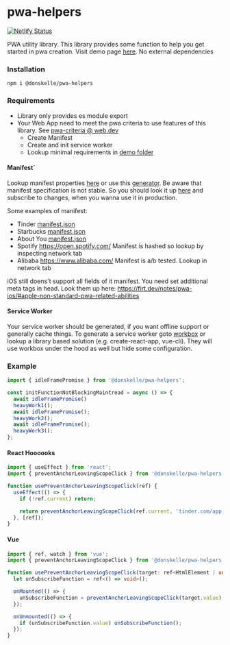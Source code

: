 # pwa-helpers

[![Netlify Status](https://api.netlify.com/api/v1/badges/5fa67289-f59c-429d-9029-dd220266c629/deploy-status)](https://pwa-helper.netlify.app)

PWA utility library. This library provides some function to help you get started in pwa creation. Visit demo page [here](https://pwa-helper.netlify.app).
No external dependencies

### Installation

```
npm i @donskelle/pwa-helpers
```

### Requirements

- Library only provides es module export
- Your Web App need to meet the pwa criteria to use features of this library. See [pwa-criteria @ web.dev](https://web.dev/install-criteria/#criteria)
  - Create Manifest
  - Create and init service worker
  - Lookup minimal requirements in [demo folder](https://github.com/Donskelle/pwa-helpers/tree/master/demo)

#### Manifest`

Lookup manifest properties [here](https://developer.mozilla.org/en-US/docs/Web/Manifest) or use this [generator](https://app-manifest.firebaseapp.com/).
Be aware that manifest specification is not stable. So you should look it up [here](https://www.w3.org/TR/appmanifest/) and subscribe to changes, when you wanna use it in production.

Some examples of manifest:

- Tinder [manifest.json](https://tinder.com/manifest.json)
- Starbucks [manifest.json](https://app.starbucks.com/manifest.json)
- About You [manifest.json](https://m.aboutyou.de/manifest.json)
- Spotify https://open.spotify.com/ Manifest is hashed so lookup by inspecting network tab
- Alibaba https://www.alibaba.com/ Manifest is a/b tested. Lookup in network tab

iOS still doens't support all fields of it manifest. You need set additional meta tags in head. Look them up here: https://firt.dev/notes/pwa-ios/#apple-non-standard-pwa-related-abilities

#### Service Worker

Your service worker should be generated, if you want offline support or generally cache things.
To generate a service worker goto [workbox](https://developers.google.com/web/tools/workbox) or lookup a library based solution (e.g. create-react-app, vue-cli).
They will use workbox under the hood as well but hide some configuration.

### Example

```javascript
import { idleFramePromise } from '@donskelle/pwa-helpers';

const initFunctionNotBlockingMaintread = async () => {
  await idleFramePromise()
  heavyWork1();
  await idleFramePromise();
  heavyWork2();
  await idleFramePromise();
  heavyWork3();
};
```

#### React Hoooooks

```javascript
import { useEffect } from 'react';
import { preventAnchorLeavingScopeClick } from '@donskelle/pwa-helpers';

function usePreventAnchorLeavingScopeClick(ref) {
  useEffect(() => {
    if (!ref.current) return;

    return preventAnchorLeavingScopeClick(ref.current, 'tinder.com/app');
  }, [ref]);
}
```

#### Vue

```ts
import { ref, watch } from 'vue';
import { preventAnchorLeavingScopeClick } from '@donskelle/pwa-helpers';

function usePreventAnchorLeavingScopeClick(target: ref<HtmlElement | undefined>) {
  let unSubscribeFunction = ref<() => void>();

  onMounted(() => {
    unSubscribeFunction = preventAnchorLeavingScopeClick(target.value);
  });

  onUnmounted(() => {
    if (unSubscribeFunction.value) unSubscribeFunction();
  });
}
```
